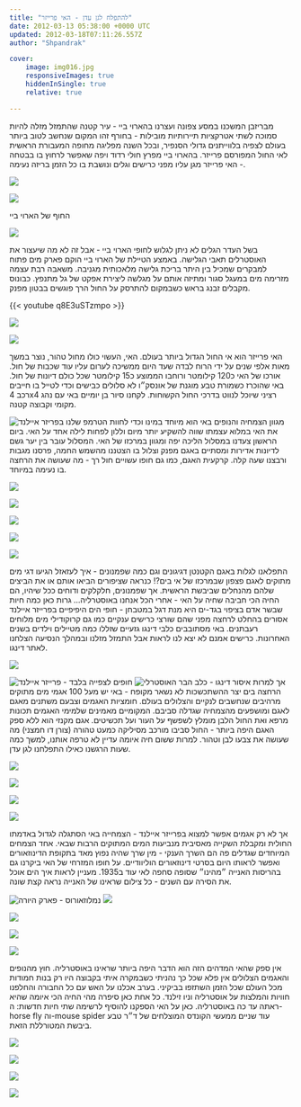 ```yaml
---
title: "להתפלח לגן עדן - האי פרייזר"
date: 2012-03-13 05:38:00 +0000 UTC
updated: 2012-03-18T07:11:26.557Z
author: "Shpandrak"

cover:
    image: img016.jpg
    responsiveImages: true
    hiddenInSingle: true
    relative: true

---
```


מבריזבן המשכנו במסע צפונה ועצרנו בהארוי ביי - עיר קטנה שהתמזל מזלה להיות סמוכה לשתי אטרקציות תיירותיות מובילות - בחורף זהו המקום שנחשב לטוב ביותר בעולם לצפיה בלווייתנים גדולי הסנפיר, ובכל השנה מפליגה מחופה המעבורת הראשית לאי החול המפורסם פרייזר. בהארוי ביי מפרץ חולי רדוד ויפה שאפשר לרחוץ בו בבטחה - האי פרייזר מגן עליו מפני כרישים וגלים ונושבת בו כל הזמן בריזה נעימה.

![](img001.jpg)

![](img002.jpg)

החוף של הארוי ביי

![](img003.jpg)

בשל העדר הגלים לא ניתן לגלוש לחופי הארוי ביי - אבל זה לא מה שיעצור את האוסטרלים תאבי הגלישה. באמצע הטיילת של הארוי ביי הוקם פארק מים פתוח למבקרים שמכיל בין היתר בריכת גלישה מלאכותית מגניבה. משאבה רבת עצמה מזרימה מים במעגל סגור ומתיזה אותם על מגלשה ליצירת אפקט של גל מתנפץ. כבונוס מקבלים זבנג בראש כשבמקום להתרסק על החול הרך פוגשים בבטון מפנק.

{{< youtube q8E3uSTzmpo >}}

![](img004.jpg)

![](img005.jpg)

האי פרייזר הוא אי החול הגדול ביותר בעולם. האי, העשוי כולו מחול טהור, נוצר במשך מאות אלפי שנים על ידי הרוח לבדה שעד היום ממשיכה לערום עליו עוד שכבות של חול. אורכו של האי כ120 קילומטר ורוחבו הממוצע כ15 קילומטר שכל כולם דיונות של חול. באי שהוכרז כשמורת טבע מוגנת של אונסק״ו לא סלולים כבישים וכדי לטייל בו חייבים רכב 4x4 רציני שיוכל לנווט בדרכי החול הקשוחות. לקחנו סיור בן יומיים באי עם נהג מקומי וקבוצה קטנה.

![](img006.jpg "הטרמפ שלנו בפריזר איילנד")
מגוון הצמחיה והנופים באי הוא מיוחד במינו וכדי לחוות את האי במלוא עצמתו שווה להשקיע יותר מיום וללון לפחות לילה אחד על האי. ביום הראשון צעדנו במסלול הליכה יפה ומגוון במרכזו של האי. המסלול עובר בין יער גשם לדיונות אדירות ומסתיים באגם מפנק וצלול בו הצטננו מהשמש החמה, פרסנו מגבות ורבצנו שעה קלה. קרקעית האגם, כמו גם חופו עשויים חול רך - מה שעושה את הרחצה בו נעימה במיוחד.

![](img007.jpg)

![](img008.jpg)

![](img009.jpg)

![](img010.jpg)

![](img011.jpg)

התפלאנו לגלות באגם הקטנטן דגיגונים וגם כמה שפמנונים - איך לעזאזל הגיעו דגי מים מתוקים לאגם פצפון שבמרכזו של אי בים?! כנראה שציפורים הביאו אותם או את הביצים שלהם מהנחלים שביבשת הראשית. אך שפמנונים, חלקלקים ודוחים ככל שיהיו, הם החיה הכי חביבה שחיה על האי - אחרי הכל אנחנו באוסטרליה... גרות כאן כמה חיות שבשר אדם בציפוי בגד-ים היא מנת דגל במטבחן - חופי הים היפיפיים בפרייזר איילנד אסורים בהחלט לרחצה מפני שהם שורצי כרישים ענקיים כמו גם קרוקודילי מים מלוחים רעבתנים. באי מסתובבים כלבי דינגו גזעיים שזללו כמה מטיילים וילדים בשנים האחרונות. כרישים אמנם לא יצא לנו לראות אבל התמזל מזלנו ובמהלך הנסיעה הצלחנו לאתר דינגו.

![](img012.jpg)

![](img013.jpg "חופים לצפייה בלבד - פרייזר איילנד")
![](img014.jpg "דינגו - כלב הבר האוסטרלי")
אך למרות איסור הרחצה בים יצר ההשתכשכות לא נשאר מקופח - באי יש מעל 100 אגמי מים מתוקים מרהיבים שנחשבים לנקיים והצלולים בעולם. חומציות האגמים וצבעם משתנים מאגם לאגם ומושפעים מהצמחיה שגדלה סביבם. המקומיים מאמינים שלמימי האגמים תכונות מרפא ואת החול הלבן מומלץ לשפשף על העור ועל תכשיטים. אגם מקנזי הוא ללא ספק האגם היפה ביותר - החול סביבו מורכב מסיליקה כמעט טהורה (צורן דו חמצני) מה שעושה את צבעו לבן וטהור. למרות ששום חיה איומה עדיין לא טרפה אותנו, למשך כמה שעות הרגשנו כאילו התפלחנו לגן עדן.

![](img015.jpg)

![](img016.jpg)

![](img017.jpg)

![](img18.jpg)

אך לא רק אגמים אפשר למצוא בפרייזר איילנד - הצמחייה באי הסתגלה לגדול באדמתו החולית ומקבלת השקייה מאסיבית מנביעות המים המתוקים הרבות שבאי. אחד הצמחים המיוחדים שגדלים פה הם השרך הענקי - מין שרך שהיה נפוץ מאד בתקופת הדינוזאורים ואפשר לראותו היום בסרטי דינוזאורים הוליוודיים. על חופו המזרחי של האי ביקרנו גם בהריסות האנייה ״מהינו״ שסופה סחפה לאי עוד ב1935. מעניין לראות איך הים אוכל את הסירה עם השנים - כל צילום שראינו של האנייה נראה קצת שונה.

![](img019.jpg "נמלוזאורוס - פארק היורה")
![](img020.jpg)

![](img021.jpg)

![](img022.jpg)

![](img023.jpg)

אין ספק שהאי המדהים הזה הוא הדבר היפה ביותר שראינו באוסטרליה. חוץ מהנופים והאגמים הצלולים אין פלא שכל כך נהניתי כשבמקרה איתי בקבוצה היו רק בנות חמודות מכל העולם שכל הזמן השתזפו בביקיני. בערב אכלנו על האש עם כל החבורה והחלפנו חוויות והמלצות על אוסטרליה וניו זילנד. כל אחת כאן סיפרה מהי החיה הכי איומה שהיא ראתה עד כה באוסטרליה. כאן על האי הספקנו להוסיף לרשימה שתי חיות חדשות: ה-horse fly וה-mouse spider עוד שניים ממעשי הקונדס המוצלחים של ד״ר טבע ביבשת המטורללת הזאת.

![](img024.jpg)

![](img025.jpg)

![](img026.jpg)

![](img027.jpg)

